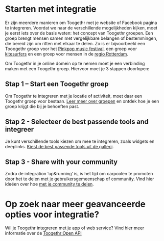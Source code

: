 Starten met integratie
======================

Er zijn meerdere manieren om Toogethr met je website of Facebook pagina te integreren. Voordat we naar de verschillende mogelijkheden kijken, moet je eerst iets over de basis weten: het concept van Toogethr groepen. Een groep brengt mensen samen met vergelijkbare belangen of bestemmingen, die bereid zijn om ritten met elkaar te delen. Zo is er bijvoorbeeld een Tooogethr groep voor het [Pinkpop music festival](https://m.toogethr.com/group/pinkpop), een groep voor  [kitesurfers](https://m.toogethr.com/group/kitesurf-fone) en een groep voor mensen in de [regio Rotterdam](https://m.toogethr.com/group/rotterdam-centrum).

Om Toogethr in je online domein op te nemen moet je een verbinding maken met een Toogethr groep. Hiervoor moet je 3 stappen doorlopen:

## Stap 1 – Start een Toogethr groep
Om Toogethr te integreren met je locatie of activiteit, moet daar een Toogethr groep voor bestaan. [Leer meer over groepen](/get-started/understanding_groups/) en ontdek hoe je een groep krijgt die bij je behoeften past. 

## Stap 2 - Selecteer de best passende tools and integreer
Je kunt verschillende tools kiezen om mee te integreren, zoals widgets en deeplinks. [Kiest de best passende tools uit de gallerij](/get-started/choose-tools-from-gallery/). 

## Stap 3 - Share with your community
Zodra de integration ‘up&running’ is, is het tijd om carpoolen te promoten door het te delen met je gebruikersgemeenschap of community. Vind hier ideëen over hoe [met je community te delen](/get-started/tell-your-community/).

# Op zoek naar meer geavanceerde opties voor integratie?
Wil je Toogethr integreren met je app of web service? Vind hier meer informatie over de  [Toogethr Open API](/toogethr-open-api/toogethr-open-api/)
